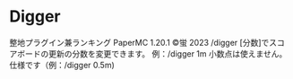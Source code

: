 # Digger

整地プラグイン兼ランキング
PaperMC 1.20.1
©蛍 2023
/digger [分数]でスコアボードの更新の分数を変更できます。
例：/digger 1m
小数点は使えません。仕様です（例：/digger 0.5m)
